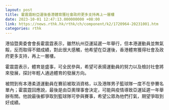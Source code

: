 ```yaml
---
layout: post
title: 霍震霆盼亞運後香港體育獲社會政府更多支持再上一層樓
date: 2023-10-01 12:47:13.000000000 +08:00
link: https://news.rthk.hk/rthk/ch/component/k2/1720964-20231001.htm
categories: rthk
---
```


港協暨奧委會會長霍震霆表示，雖然杭州亞運延遲一年舉行，但本港運動員並無氣餒，反而取得不錯成績，對此很大感觸，他希望在亞運後，香港體育獲得社會及政府更多支持，再上一層樓。

霍震霆表示，體育是盛事，可全民參與，希望可表揚運動員的努力以及檢討社會將來發展，探討年輕人通過體育的發展方向。

被問到有本港柔道運動員在賽前被取消資格，以及港隊男子籃球隊一度不在參賽名單內；霍震霆回應說，最後是由亞奧理事會決定，可能與疫情導致亞運延遲一年舉辦有關。他說最後都爭取到籃球隊可參與賽事，希望公眾為他們打氣，期望爭取到好成績。
